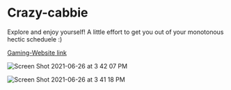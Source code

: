 # Crazy-cabbie
Explore and enjoy yourself! 
A little effort to get you out of your monotonous hectic scheduele :)

[Gaming-Website link](https://triogaming.netlify.app/)

![Screen Shot 2021-06-26 at 3 42 07 PM](https://user-images.githubusercontent.com/78691639/123509764-17a39600-d695-11eb-8f67-fc84d3f6176e.png)

![Screen Shot 2021-06-26 at 3 41 18 PM](https://user-images.githubusercontent.com/78691639/123509750-0064a880-d695-11eb-9d96-9a3f9517591a.png)
